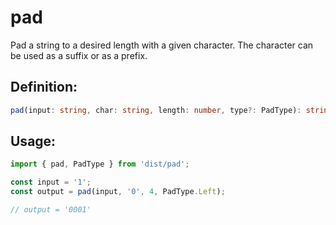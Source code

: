 # pad

Pad a string to a desired length with a given character. The character can be used as a suffix or as a prefix.

## Definition:
```typescript
pad(input: string, char: string, length: number, type?: PadType): string;
```

## Usage:
```javascript
import { pad, PadType } from 'dist/pad';

const input = '1';
const output = pad(input, '0', 4, PadType.Left);

// output = '0001'
```
